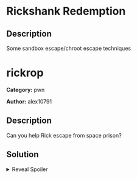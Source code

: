 # Rickshank Redemption

## Description

Some sandbox escape/chroot escape techniques

# rickrop
**Category:** pwn

**Author:** alex10791

## Description

Can you help Rick escape from space prison?

## Solution
<details>
 <summary>Reveal Spoiler</summary>

</details>
